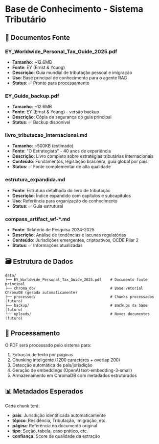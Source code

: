 # Base de Conhecimento - Sistema Tributário

## 📄 Documentos Fonte

### EY_Worldwide_Personal_Tax_Guide_2025.pdf
- **Tamanho**: ~12.6MB
- **Fonte**: EY (Ernst & Young)
- **Descrição**: Guia mundial de tributação pessoal e imigração
- **Uso**: Base principal de conhecimento para o agente RAG
- **Status**: ✅ Pronto para processamento

### EY_Guide_backup.pdf
- **Tamanho**: ~12.6MB
- **Fonte**: EY (Ernst & Young) - versão backup
- **Descrição**: Cópia de segurança do guia principal
- **Status**: ✅ Backup disponível

### livro_tributacao_internacional.md
- **Tamanho**: ~500KB (estimado)
- **Fonte**: "O Estrategista" - 40 anos de experiência
- **Descrição**: Livro completo sobre estratégias tributárias internacionais
- **Conteúdo**: Fundamentos, legislação brasileira, guia global por país
- **Status**: ✅ Fonte complementar de alta qualidade

### estrutura_expandida.md
- **Fonte**: Estrutura detalhada do livro de tributação
- **Descrição**: Índice expandido com capítulos e subcapítulos
- **Uso**: Referência para organização do conhecimento
- **Status**: ✅ Guia estrutural

### compass_artifact_wf-*.md
- **Fonte**: Relatório de Pesquisa 2024-2025
- **Descrição**: Análise de tendências e lacunas regulatórias
- **Conteúdo**: Jurisdições emergentes, criptoativos, OCDE Pilar 2
- **Status**: ✅ Informações atualizadas

## 🗃️ Estrutura de Dados

```
data/
├── EY_Worldwide_Personal_Tax_Guide_2025.pdf    # Documento fonte principal
├── chroma_db/                                  # Base vetorial ChromaDB (gerada automaticamente)
├── processed/                                  # Chunks processados (futuro)
├── backup/                                     # Backups da base (futuro)
└── uploads/                                    # Novos documentos (futuro)
```

## 🔄 Processamento

O PDF será processado pelo sistema para:
1. Extração de texto por páginas
2. Chunking inteligente (1200 caracteres + overlap 200)
3. Detecção automática de país/jurisdição
4. Geração de embeddings (OpenAI text-embedding-3-small)
5. Armazenamento em ChromaDB com metadados estruturados

## 📊 Metadados Esperados

Cada chunk terá:
- **país**: Jurisdição identificada automaticamente
- **tópico**: Residência, Tributação, Imigração, etc.
- **página**: Referência no documento original
- **tipo**: Seção, tabela, caso prático, etc.
- **confiança**: Score de qualidade da extração